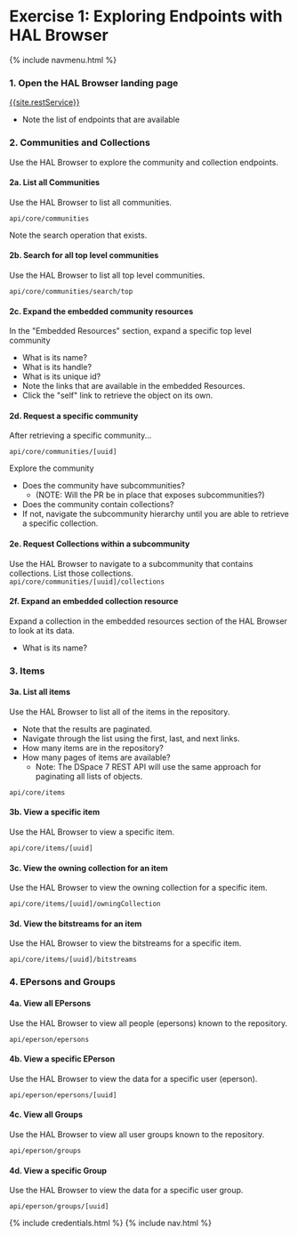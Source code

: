 # Exercise 1: Exploring Endpoints with HAL Browser
{% include navmenu.html %}

### 1. Open the HAL Browser landing page

[{{site.restService}}]({{site.restService}})

- Note the list of endpoints that are available

### 2. Communities and Collections
Use the HAL Browser to explore the community and collection endpoints.

#### 2a. List all Communities
Use the HAL Browser to list all communities.

`api/core/communities`

Note the search operation that exists.

#### 2b. Search for all top level communities
Use the HAL Browser to list all top level communities.

`api/core/communities/search/top`

#### 2c. Expand the embedded community resources
In the "Embedded Resources" section, expand a specific top level community
- What is its name?
- What is its handle?
- What is its unique id?
- Note the links that are available in the embedded Resources.
- Click the "self" link to retrieve the object on its own.

#### 2d. Request a specific community
After retrieving a specific community...

`api/core/communities/[uuid]`

Explore the community
- Does the community have subcommunities?
  - (NOTE: Will the PR be in place that exposes subcommunities?)
- Does the community contain collections?
- If not, navigate the subcommunity hierarchy until you are able to retrieve a specific collection.

#### 2e. Request Collections within a subcommunity
Use the HAL Browser to navigate to a subcommunity that contains collections.  List those collections.
`api/core/communities/[uuid]/collections`

#### 2f. Expand an embedded collection resource
Expand a collection in the embedded resources section of the HAL Browser to look at its data.
- What is its name?

### 3. Items

#### 3a. List all items
Use the HAL Browser to list all of the items in the repository.
- Note that the results are paginated.
- Navigate through the list using the first, last, and next links.
- How many items are in the repository?
- How many pages of items are available?
  - Note: The DSpace 7 REST API will use the same approach for paginating all lists of objects.

`api/core/items`

#### 3b. View a specific item
Use the HAL Browser to view a specific item.

`api/core/items/[uuid]`

#### 3c. View the owning collection for an item
Use the HAL Browser to view the owning collection for a specific item.

`api/core/items/[uuid]/owningCollection`

#### 3d. View the bitstreams for an item
Use the HAL Browser to view the bitstreams for a specific item.

`api/core/items/[uuid]/bitstreams`

### 4. EPersons and Groups

#### 4a. View all EPersons
Use the HAL Browser to view all people (epersons) known to the repository.

`api/eperson/epersons`

#### 4b. View a specific EPerson
Use the HAL Browser to view the data for a specific user (eperson).

`api/eperson/epersons/[uuid]`

#### 4c. View all Groups
Use the HAL Browser to view all user groups known to the repository.

`api/eperson/groups`

#### 4d. View a specific Group
Use the HAL Browser to view the data for a specific user group.

`api/eperson/groups/[uuid]`

{% include credentials.html %}
{% include nav.html %}
